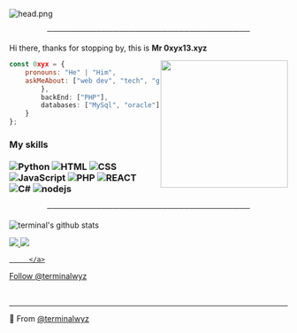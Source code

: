 ![head.png](https://www.yozone.fr/IMG/jpg/tokyo_ghoul_8_centre.jpg)

<p align="center">
─────────────────────────────────────
</p>

Hi there, thanks for stopping by, this is **Mr 0xyx13.xyz**

<img align='right' src="https://i.imgur.com/J58s5GO.gif" width="230">

```javascript
const 0xyx = {
    pronouns: "He" | "Him",
    askMeAbout: ["web dev", "tech", "game"],
        },
        backEnd: ["PHP"],
        databases: ["MySql", "oracle"],
    }
};
```

### My skills <br/> <br/> ![Python](https://img.shields.io/badge/-Python-0077B5?style=flat&logoColor=white&logo=python) ![HTML](https://img.shields.io/badge/-HTML-ff0d00?style=flat&logoColor=white&logo=html5) ![CSS](https://img.shields.io/badge/-CSS-196eff?style=flat&logoColor=white&logo=css3) ![JavaScript](https://camo.githubusercontent.com/4fdfb0cf06c96ca8a5ab446e39e0518bb0ad5380a284c2e7bb9e3d23c34f9626/68747470733a2f2f696d672e736869656c64732e696f2f62616467652f2d4a6176617363726970742d4646454530303f7374796c653d666c61742d737175617265266c6f676f3d6a617661736372697074266c6f676f436f6c6f723d626c61636b) ![PHP](https://img.shields.io/badge/-PHP-FFB120?style=flat-square&logo=php&logoColor=white) ![REACT](https://img.shields.io/badge/-React-45B8D8?style=flat-square&logo=react&logoColor=white) ![C#](https://img.shields.io/badge/-C%20Sharp-44CF90?style=flat-square&logo=c%20sharp&logoColor=white) ![nodejs](https://img.shields.io/badge/-NodeJS-43853D?style=flat-square&logo=Node.js&logoColor=white)

<p align="center">
─────────────────────────────────────
</p>

![terminal's github stats](https://github-readme-stats.vercel.app/api?username=4po&hide=contribs,prs&count_private=true&show_icons=true)

<a href="https://github.com/terminalwyz">
  <img src="https://img.shields.io/github/followers/terminalwyz">
</a>
<a href="https://github.com/terminalwyz">
   <img src="https://www.yozone.fr/IMG/jpg/tokyo_ghoul_8_centre.jpg">
</a>
<a href="https://discord.bio/p/termi">
      

<p align="center">
  <a href="https://discord.gg/zep">

<p align="center">
         <a href="https://discord.gg/zep">
     
         </a>
      

<!-- Place this tag where you want the button to render. -->
<a class="github-button" href="https://twitter.com/soon" data-color-scheme="no-preference: light; light: light; dark: dark;" data-show-count="true" aria-label="Follow @terminalwyz on GitHub">Follow @terminalwyz</a>


<br>

---

🔎 From [@terminalwyz](https://github.com/terminalwyz)
